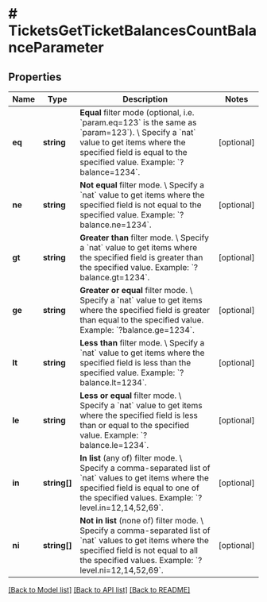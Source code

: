 # # TicketsGetTicketBalancesCountBalanceParameter

## Properties

Name | Type | Description | Notes
------------ | ------------- | ------------- | -------------
**eq** | **string** | **Equal** filter mode (optional, i.e. &#x60;param.eq&#x3D;123&#x60; is the same as &#x60;param&#x3D;123&#x60;). \\ Specify a &#x60;nat&#x60; value to get items where the specified field is equal to the specified value.  Example: &#x60;?balance&#x3D;1234&#x60;. | [optional]
**ne** | **string** | **Not equal** filter mode. \\ Specify a &#x60;nat&#x60; value to get items where the specified field is not equal to the specified value.  Example: &#x60;?balance.ne&#x3D;1234&#x60;. | [optional]
**gt** | **string** | **Greater than** filter mode. \\ Specify a &#x60;nat&#x60; value to get items where the specified field is greater than the specified value.  Example: &#x60;?balance.gt&#x3D;1234&#x60;. | [optional]
**ge** | **string** | **Greater or equal** filter mode. \\ Specify a &#x60;nat&#x60; value to get items where the specified field is greater than equal to the specified value.  Example: &#x60;?balance.ge&#x3D;1234&#x60;. | [optional]
**lt** | **string** | **Less than** filter mode. \\ Specify a &#x60;nat&#x60; value to get items where the specified field is less than the specified value.  Example: &#x60;?balance.lt&#x3D;1234&#x60;. | [optional]
**le** | **string** | **Less or equal** filter mode. \\ Specify a &#x60;nat&#x60; value to get items where the specified field is less than or equal to the specified value.  Example: &#x60;?balance.le&#x3D;1234&#x60;. | [optional]
**in** | **string[]** | **In list** (any of) filter mode. \\ Specify a comma-separated list of &#x60;nat&#x60; values to get items where the specified field is equal to one of the specified values.  Example: &#x60;?level.in&#x3D;12,14,52,69&#x60;. | [optional]
**ni** | **string[]** | **Not in list** (none of) filter mode. \\ Specify a comma-separated list of &#x60;nat&#x60; values to get items where the specified field is not equal to all the specified values.  Example: &#x60;?level.ni&#x3D;12,14,52,69&#x60;. | [optional]

[[Back to Model list]](../../README.md#models) [[Back to API list]](../../README.md#endpoints) [[Back to README]](../../README.md)
